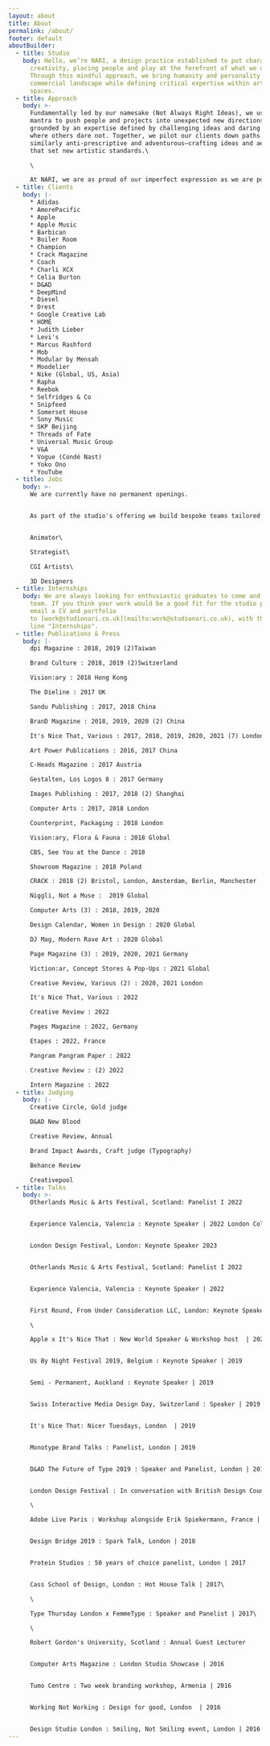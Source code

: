 ```yaml
---
layout: about
title: About
permalink: /about/
footer: default
aboutBuilder:
  - title: Studio
    body: Hello, we’re NARI, a design practice established to put character back in
      creativity, placing people and play at the forefront of what we do.
      Through this mindful approach, we bring humanity and personality to the
      commercial landscape while defining critical expertise within artistic
      spaces.
  - title: Approach
    body: >-
      Fundamentally led by our namesake (Not Always Right Ideas), we use our
      mantra to push people and projects into unexpected new directions,
      grounded by an expertise defined by challenging ideas and daring to go
      where others dare not. Together, we pilot our clients down paths that are
      similarly anti-prescriptive and adventurous—crafting ideas and aesthetics
      that set new artistic standards.\

      \

      At NARI, we are as proud of our imperfect expression as we are powered by strategic thinking, founding the work we do with branding and psychological theory before the pen touches the page. Collaborative at our core, we work alongside our expansive NARI network of multi-disciplinary specialists, ensuring that each and every project is uniquely tailored to its specific needs.
  - title: Clients
    body: |-
      * Adidas
      * AmorePacific
      * Apple
      * Apple Music
      * Barbican
      * Boiler Room
      * Champion
      * Crack Magazine
      * Coach
      * Charli XCX
      * Celia Burton
      * D&AD
      * DeepMind
      * Diesel
      * Drest
      * Google Creative Lab
      * HOME
      * Judith Lieber
      * Levi's
      * Marcus Rashford
      * Mob
      * Modular by Mensah
      * Moodelier
      * Nike (Global, US, Asia)
      * Rapha
      * Reebok
      * Selfridges & Co
      * Snipfeed
      * Somerset House
      * Sony Music
      * SKP Beijing
      * Threads of Fate
      * Universal Music Group
      * V&A
      * Vogue (Condé Nast)
      * Yoko Ono
      * YouTube
  - title: Jobs
    body: >-
      We are currently have no permanent openings.


      As part of the studio's offering we build bespoke teams tailored to the client and project, this means we are constantly looking for new partners to collaborate with. If you think your work, enthusiasm, and interest align with what we do at NARI please send your CV and Portfolio to [work@studionari.co.uk](mailto:work@studionari.co.uk), with the subject line "Freelance Position - Your title". We are looking for the following freelance positions;


      Animator\

      Strategist\

      CGI Artists\

      3D Designers
  - title: Internships
    body: We are always looking for enthusiastic graduates to come and work with the
      team. If you think your work would be a good fit for the studio please
      email a CV and portfolio
      to [work@studionari.co.uk](mailto:work@studionari.co.uk), with the subject
      line "Internships".
  - title: Publications & Press
    body: |-
      dpi Magazine : 2018, 2019 (2)Taiwan

      Brand Culture : 2018, 2019 (2)Switzerland

      Vision:ary : 2018 Hong Kong

      The Dieline : 2017 UK

      Sandu Publishing : 2017, 2018 China

      BranD Magazine : 2018, 2019, 2020 (2) China

      It's Nice That, Various : 2017, 2018, 2019, 2020, 2021 (7) London

      Art Power Publications : 2016, 2017 China

      C-Heads Magazine : 2017 Austria

      Gestalten, Los Logos 8 : 2017 Germany

      Images Publishing : 2017, 2018 (2) Shanghai

      Computer Arts : 2017, 2018 London

      Counterprint, Packaging : 2018 London

      Vision:ary, Flora & Fauna : 2018 Global

      CBS, See You at the Dance : 2018 

      Showroom Magazine : 2018 Poland

      CRACK : 2018 (2) Bristol, London, Amsterdam, Berlin, Manchester

      Niggli, Not a Muse :  2019 Global

      Computer Arts (3) : 2018, 2019, 2020

      Design Calendar, Women in Design : 2020 Global

      DJ Mag, Modern Rave Art : 2020 Global

      Page Magazine (3) : 2019, 2020, 2021 Germany

      Viction:ar, Concept Stores & Pop-Ups : 2021 Global

      Creative Review, Various (2) : 2020, 2021 London

      It's Nice That, Various : 2022 

      Creative Review : 2022

      Pages Magazine : 2022, Germany

      Etapes : 2022, France

      Pangram Pangram Paper : 2022

      Creative Review : (2) 2022

      Intern Magazine : 2022
  - title: Judging
    body: |-
      Creative Circle, Gold judge

      D&AD New Blood

      Creative Review, Annual

      Brand Impact Awards, Craft judge (Typography)

      Behance Review

      Creativepool
  - title: Talks
    body: >-
      Otherlands Music & Arts Festival, Scotland: Panelist I 2022


      Experience Valencia, Valencia : Keynote Speaker | 2022 London College of Communication: Lecture 2023


      London Design Festival, London: Keynote Speaker 2023


      Otherlands Music & Arts Festival, Scotland: Panelist I 2022


      Experience Valencia, Valencia : Keynote Speaker | 2022 


      First Round, From Under Consideration LLC, London: Keynote Speaker | 2022\

      \

      Apple x It's Nice That : New World Speaker & Workshop host  | 2021


      Us By Night Festival 2019, Belgium : Keynote Speaker | 2019


      Semi - Permanent, Auckland : Keynote Speaker | 2019


      Swiss Interactive Media Design Day, Switzerland : Speaker | 2019


      It's Nice That: Nicer Tuesdays, London  | 2019


      Monotype Brand Talks : Panelist, London | 2019


      D&AD The Future of Type 2019 : Speaker and Panelist, London | 2019


      London Design Festival : In conversation with British Design Council  | 2019\

      \

      Adobe Live Paris : Workshop alongside Erik Spiekermann, France | 2018


      Design Bridge 2019 : Spark Talk, London | 2018


      Protein Studios : 50 years of choice panelist, London | 2017


      Cass School of Design, London : Hot House Talk | 2017\

      \

      Type Thursday London x FemmeType : Speaker and Panelist | 2017\

      \

      Robert Gordon's University, Scotland : Annual Guest Lecturer


      Computer Arts Magazine : London Studio Showcase | 2016


      Tumo Centre : Two week branding workshop, Armenia | 2016


      Working Not Working : Design for good, London  | 2016


      Design Studio London : Smiling, Not Smiling event, London | 2016
---
```

